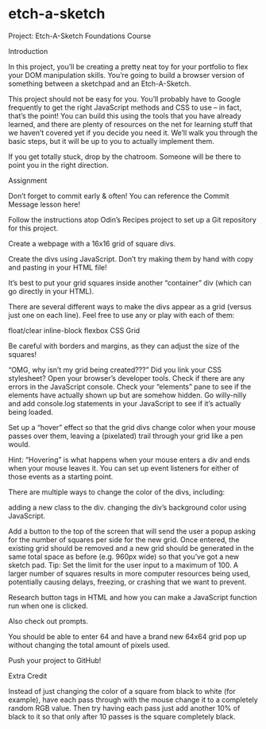 # etch-a-sketch

Project: Etch-A-Sketch
Foundations Course

Introduction

In this project, you’ll be creating a pretty neat toy for your portfolio to flex your DOM manipulation skills. You’re going to build a browser version of something between a sketchpad and an Etch-A-Sketch.

This project should not be easy for you. You’ll probably have to Google frequently to get the right JavaScript methods and CSS to use – in fact, that’s the point! You can build this using the tools that you have already learned, and there are plenty of resources on the net for learning stuff that we haven’t covered yet if you decide you need it. We’ll walk you through the basic steps, but it will be up to you to actually implement them.

If you get totally stuck, drop by the chatroom. Someone will be there to point you in the right direction.

Assignment

Don’t forget to commit early & often! You can reference the Commit Message lesson here!

Follow the instructions atop Odin’s Recipes project to set up a Git repository for this project.

Create a webpage with a 16x16 grid of square divs.

Create the divs using JavaScript. Don’t try making them by hand with copy and pasting in your HTML file!

It’s best to put your grid squares inside another “container” div (which can go directly in your HTML).

There are several different ways to make the divs appear as a grid (versus just one on each line). Feel free to use any or play with each of them:

float/clear
inline-block
flexbox
CSS Grid

Be careful with borders and margins, as they can adjust the size of the squares!

“OMG, why isn’t my grid being created???”
Did you link your CSS stylesheet?
Open your browser’s developer tools.
Check if there are any errors in the JavaScript console.
Check your “elements” pane to see if the elements have actually shown up but are somehow hidden.
Go willy-nilly and add console.log statements in your JavaScript to see if it’s actually being loaded.

Set up a “hover” effect so that the grid divs change color when your mouse passes over them, leaving a (pixelated) trail through your grid like a pen would.

Hint: “Hovering” is what happens when your mouse enters a div and ends when your mouse leaves it. You can set up event listeners for either of those events as a starting point.

There are multiple ways to change the color of the divs, including:

adding a new class to the div.
changing the div’s background color using JavaScript.

Add a button to the top of the screen that will send the user a popup asking for the number of squares per side for the new grid. Once entered, the existing grid should be removed and a new grid should be generated in the same total space as before (e.g. 960px wide) so that you’ve got a new sketch pad. Tip: Set the limit for the user input to a maximum of 100. A larger number of squares results in more computer resources being used, potentially causing delays, freezing, or crashing that we want to prevent.

Research button tags in HTML and how you can make a JavaScript function run when one is clicked.

Also check out prompts.

You should be able to enter 64 and have a brand new 64x64 grid pop up without changing the total amount of pixels used.

Push your project to GitHub!

Extra Credit

Instead of just changing the color of a square from black to white (for example), have each pass through with the mouse change it to a completely random RGB value. Then try having each pass just add another 10% of black to it so that only after 10 passes is the square completely black.
